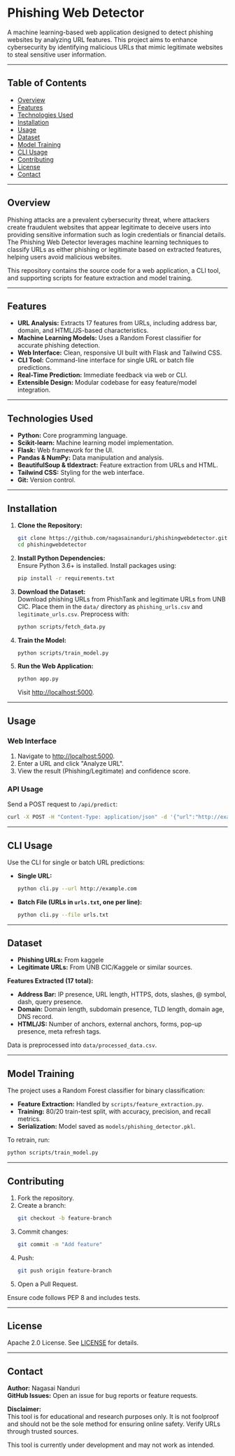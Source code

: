 # Phishing Web Detector

A machine learning-based web application designed to detect phishing websites by analyzing URL features. This project aims to enhance cybersecurity by identifying malicious URLs that mimic legitimate websites to steal sensitive user information.

---

## Table of Contents

- [Overview](#overview)
- [Features](#features)
- [Technologies Used](#technologies-used)
- [Installation](#installation)
- [Usage](#usage)
- [Dataset](#dataset)
- [Model Training](#model-training)
- [CLI Usage](#cli-usage)
- [Contributing](#contributing)
- [License](#license)
- [Contact](#contact)

---

## Overview

Phishing attacks are a prevalent cybersecurity threat, where attackers create fraudulent websites that appear legitimate to deceive users into providing sensitive information such as login credentials or financial details. The Phishing Web Detector leverages machine learning techniques to classify URLs as either phishing or legitimate based on extracted features, helping users avoid malicious websites.

This repository contains the source code for a web application, a CLI tool, and supporting scripts for feature extraction and model training.

---

## Features

- **URL Analysis:** Extracts 17 features from URLs, including address bar, domain, and HTML/JS-based characteristics.
- **Machine Learning Models:** Uses a Random Forest classifier for accurate phishing detection.
- **Web Interface:** Clean, responsive UI built with Flask and Tailwind CSS.
- **CLI Tool:** Command-line interface for single URL or batch file predictions.
- **Real-Time Prediction:** Immediate feedback via web or CLI.
- **Extensible Design:** Modular codebase for easy feature/model integration.

---

## Technologies Used

- **Python:** Core programming language.
- **Scikit-learn:** Machine learning model implementation.
- **Flask:** Web framework for the UI.
- **Pandas & NumPy:** Data manipulation and analysis.
- **BeautifulSoup & tldextract:** Feature extraction from URLs and HTML.
- **Tailwind CSS:** Styling for the web interface.
- **Git:** Version control.

---

## Installation

1. **Clone the Repository:**
    ```sh
    git clone https://github.com/nagasainanduri/phishingwebdetector.git
    cd phishingwebdetector
    ```

2. **Install Python Dependencies:**  
   Ensure Python 3.6+ is installed. Install packages using:
    ```sh
    pip install -r requirements.txt
    ```

3. **Download the Dataset:**  
   Download phishing URLs from PhishTank and legitimate URLs from UNB CIC. Place them in the `data/` directory as `phishing_urls.csv` and `legitimate_urls.csv`. Preprocess with:
    ```sh
    python scripts/fetch_data.py
    ```

4. **Train the Model:**  
    ```sh
    python scripts/train_model.py
    ```

5. **Run the Web Application:**  
    ```sh
    python app.py
    ```
    Visit [http://localhost:5000](http://localhost:5000).

---

## Usage

### Web Interface

1. Navigate to [http://localhost:5000](http://localhost:5000).
2. Enter a URL and click "Analyze URL".
3. View the result (Phishing/Legitimate) and confidence score.

### API Usage

Send a POST request to `/api/predict`:
```sh
curl -X POST -H "Content-Type: application/json" -d '{"url":"http://example.com"}' http://localhost:5000/api/predict
```

---

## CLI Usage

Use the CLI for single or batch URL predictions:

- **Single URL:**
    ```sh
    python cli.py --url http://example.com
    ```

- **Batch File (URLs in `urls.txt`, one per line):**
    ```sh
    python cli.py --file urls.txt
    ```

---

## Dataset

- **Phishing URLs:** From kaggele 
- **Legitimate URLs:** From UNB CIC/Kaggele or similar sources.

**Features Extracted (17 total):**
- **Address Bar:** IP presence, URL length, HTTPS, dots, slashes, @ symbol, dash, query presence.
- **Domain:** Domain length, subdomain presence, TLD length, domain age, DNS record.
- **HTML/JS:** Number of anchors, external anchors, forms, pop-up presence, meta refresh tags.

Data is preprocessed into `data/processed_data.csv`.

---

## Model Training

The project uses a Random Forest classifier for binary classification:

- **Feature Extraction:** Handled by `scripts/feature_extraction.py`.
- **Training:** 80/20 train-test split, with accuracy, precision, and recall metrics.
- **Serialization:** Model saved as `models/phishing_detector.pkl`.

To retrain, run:
```sh
python scripts/train_model.py
```

---

## Contributing

1. Fork the repository.
2. Create a branch:
    ```sh
    git checkout -b feature-branch
    ```
3. Commit changes:
    ```sh
    git commit -m "Add feature"
    ```
4. Push:
    ```sh
    git push origin feature-branch
    ```
5. Open a Pull Request.

Ensure code follows PEP 8 and includes tests.

---

## License

Apache 2.0 License. See [LICENSE](LICENSE) for details.

---

## Contact

**Author:** Nagasai Nanduri  
**GitHub Issues:** Open an issue for bug reports or feature requests.

**Disclaimer:**  
This tool is for educational and research purposes only. It is not foolproof and should not be the sole method for ensuring online safety. Verify URLs through trusted sources.

This tool is currently under development and may not work as intended.